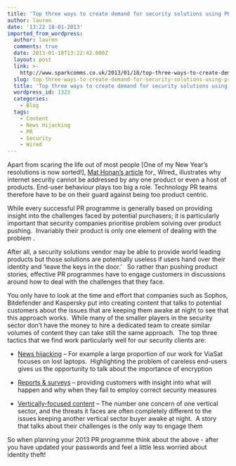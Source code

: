 ```yaml
---
title: 'Top three ways to create demand for security solutions using PR '
author: lauren
date: '13:22 18-01-2013'
imported_from_wordpress:
  author: lauren
  comments: true
  date: 2013-01-18T13:22:42.000Z
  layout: post
  link: >-
    http://www.sparkcomms.co.uk/2013/01/18/top-three-ways-to-create-demand-for-security-solutions-using-pr/
  slug: top-three-ways-to-create-demand-for-security-solutions-using-pr
  title: 'Top three ways to create demand for security solutions using PR '
  wordpress_id: 1323
  categories:
    - Blog
  tags:
    - Content
    - News Hijacking
    - PR
    - Security
    - Wired
---
```


Apart from scaring the life out of most people [One of my New Year’s resolutions is now sorted!], [Mat Honan’s article](http://www.wired.com/gadgetlab/2012/11/ff-mat-honan-password-hacker/all/) for_ Wired_ illustrates why internet security cannot be addressed by any one product or even a host of products. End-user behaviour plays too big a role. Technology PR teams therefore have to be on their guard against being too product centric.

While every successful PR programme is generally based on providing insight into the challenges faced by potential purchasers; it is particularly important that security companies prioritise problem solving over product pushing.  Invariably their product is only one element of dealing with the problem .

After all, a security solutions vendor may be able to provide world leading products but those solutions are potentially useless if users hand over their identity and ‘leave the keys in the door.’   So rather than pushing product stories, effective PR programmes have to engage customers in discussions around how to deal with the challenges that they face.

You only have to look at the time and effort that companies such as Sophos, Bitdefender and Kaspersky put into creating content that talks to potential customers about the issues that are keeping them awake at night to see that this approach works.  While many of the smaller players in the security sector don’t have the money to hire a dedicated team to create similar volumes of content they can take still the same approach.  The top three tactics that we find work particularly well for our security clients are:



	
  * [News hijacking](http://www.itpro.co.uk/642658/glasgow-city-council-puts-data-at-risk-as-750-computers-go-missing) – For example a large proportion of our work for ViaSat focuses on lost laptops.  Highlighting the problem of careless end-users gives us the opportunity to talk about the importance of encryption

	
  * [Reports & surveys](http://www.independent.co.uk/news/uk/home-news/six-fines-issued-for-data-breaches-7677935.html%20%20or%20http:/www.bbc.co.uk/news/technology-17843371) – providing customers with insight into what will happen and why when they fail to employ correct security measures

	
  * [Vertically-focused content](http://www.army-technology.com/features/featurecybersecurity-defending-the-digital-line/) – The number one concern of one vertical sector, and the threats it faces are often completely different to the issues keeping another vertical sector buyer awake at night.  A story that talks about their challenges is the only way to engage them


So when planning your 2013 PR programme think about the above - after you have updated your passwords and feel a little less worried about identity theft!
